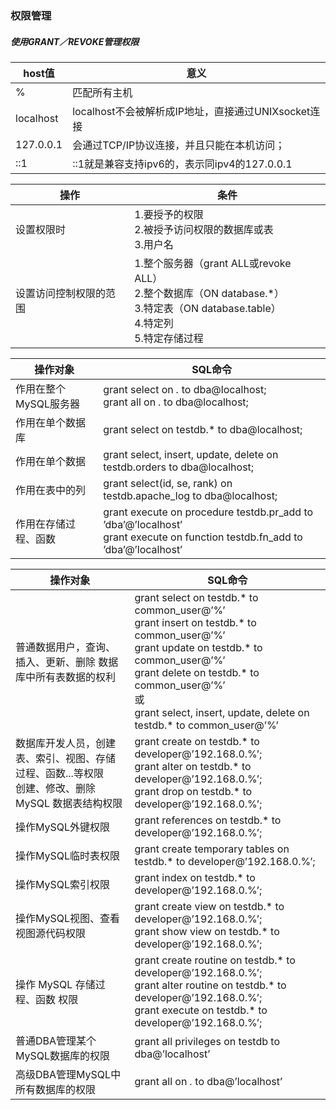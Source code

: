 ### 权限管理
##### 使用GRANT／REVOKE管理权限

host值|意义
-----|----------
%|匹配所有主机
localhost|localhost不会被解析成IP地址，直接通过UNIXsocket连接
127.0.0.1|会通过TCP/IP协议连接，并且只能在本机访问；
::1|::1就是兼容支持ipv6的，表示同ipv4的127.0.0.1

操作|条件
-----|----------
设置权限时|1.要授予的权限<br>2.被授予访问权限的数据库或表<br>3.用户名
设置访问控制权限的范围|1.整个服务器（grant ALL或revoke ALL）<br>2.整个数据库（ON database.\*）<br>3.特定表（ON database.table）<br>4.特定列<br>5.特定存储过程

操作对象|SQL命令
-----|----------
作用在整个MySQL服务器|grant select on *.* to dba@localhost; <br>grant all on *.* to dba@localhost;
作用在单个数据库|grant select on testdb.* to dba@localhost;<br>
作用在单个数据|grant select, insert, update, delete on testdb.orders to dba@localhost;
作用在表中的列|grant select(id, se, rank) on testdb.apache_log to dba@localhost;
作用在存储过程、函数|grant execute on procedure testdb.pr_add to ’dba’@’localhost’<br>grant execute on function testdb.fn_add to ’dba’@’localhost’


操作对象|SQL命令
-----|----------
普通数据用户，查询、插入、更新、删除 数据库中所有表数据的权利|grant select on testdb.* to common_user@’%’<br>grant insert on testdb.* to common_user@’%’<br>grant update on testdb.* to common_user@’%’<br>grant delete on testdb.* to common_user@’%’<br>或<br>grant select, insert, update, delete on testdb.* to common_user@’%’
数据库开发人员，创建表、索引、视图、存储过程、函数...等权限<br>创建、修改、删除 MySQL 数据表结构权限|grant create on testdb.* to developer@’192.168.0.%’;<br>grant alter on testdb.* to developer@’192.168.0.%’;<br>grant drop on testdb.* to developer@’192.168.0.%’;
操作MySQL外键权限|grant references on testdb.* to developer@’192.168.0.%’;
操作MySQL临时表权限|grant create temporary tables on testdb.* to developer@’192.168.0.%’;
操作MySQL索引权限|grant index on testdb.* to developer@’192.168.0.%’;
操作MySQL视图、查看视图源代码权限|grant create view on testdb.* to developer@’192.168.0.%’;<br>grant show view on testdb.* to developer@’192.168.0.%’;
操作 MySQL 存储过程、函数 权限|grant create routine on testdb.* to developer@’192.168.0.%’;<br>grant alter routine on testdb.* to developer@’192.168.0.%’;<br>grant execute on testdb.* to developer@’192.168.0.%’;
普通DBA管理某个MySQL数据库的权限|grant all privileges on testdb to dba@’localhost’
高级DBA管理MySQL中所有数据库的权限|grant all on *.* to dba@’localhost’
